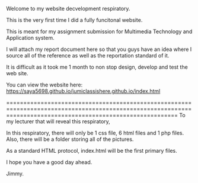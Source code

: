 Welcome to my website decvelopment respiratory.

This is the very first time I did a fully funcitonal website.

This is meant for my assignment submission for Multimedia Technology and Application system.

I will attach my report document here so that you guys have an idea where I source all of the reference as well as the reportation standard of it.

It is difficult as it took me 1 month to non stop design, develop and test the web site.

You can view the website here:
https://saya5698.github.io/jumiclassishere.github.io/index.html


==============================================================================================================================================================
To my lecturer that will reveal this respiratory,

In this respiratory, there will only be 1 css file, 6 html files and 1 php files. Also, there will be a folder storing all of the pictures.

As a standard HTML protocol, index.html will be the first primary files.

I hope you have a good day ahead.

Jimmy.
